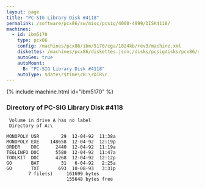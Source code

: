 ```yaml
---
layout: page
title: "PC-SIG Library Disk #4118"
permalink: /software/pcx86/sw/misc/pcsig/4000-4999/DISK4118/
machines:
  - id: ibm5170
    type: pcx86
    config: /machines/pcx86/ibm/5170/cga/1024kb/rev3/machine.xml
    diskettes: /machines/pcx86/diskettes.json,/disks/pcsigdisks/pcx86/diskettes.json
    autoGen: true
    autoMount:
      B: "PC-SIG Library Disk #4118"
    autoType: $date\r$time\rB:\rDIR\r
---
```


{% include machine.html id="ibm5170" %}

### Directory of PC-SIG Library Disk #4118

     Volume in drive A has no label
     Directory of A:\

    MONOPOLY USR        29  12-04-92  11:38a
    MONOPOLY EXE    148658  12-04-92  12:19p
    ORDER    DOC      2440  12-04-92  11:19a
    TEGLINFO DOC      5580  12-04-92  11:47a
    TOOLKIT  DOC      4268  12-04-92  12:12p
    GO       BAT        31   6-04-92   2:25a
    GO       TXT       693  10-08-93   3:31p
            7 file(s)     161699 bytes
                          155648 bytes free
